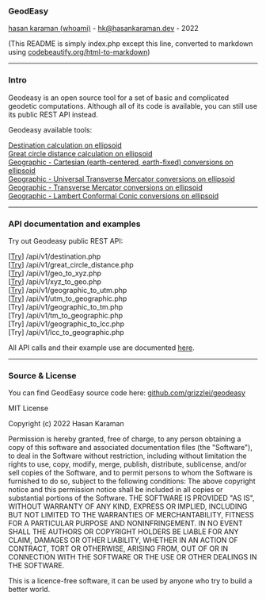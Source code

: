 ### GeodEasy

[hasan karaman (whoami)](https://hasankaraman.dev/whoami) - [hk@hasankaraman.dev](mailto:hk@hasankaraman.dev) - 2022

(This README is simply index.php except this line, converted to markdown using [codebeautify.org/html-to-markdown](https://codebeautify.org/html-to-markdown))

* * *

### Intro

Geodeasy is an open source tool for a set of basic and complicated geodetic computations. Although all of its code is available, you can still use its public REST API instead.

Geodeasy available tools:  
  
[Destination calculation on ellipsoid](#)  
[Great circle distance calculation on ellipsoid](#)  
[Geographic - Cartesian (earth-centered, earth-fixed) conversions on ellipsoid](#)  
[Geographic - Universal Transverse Mercator conversions on ellipsoid](#)  
[Geographic - Transverse Mercator conversions on ellipsoid](#)  
[Geographic - Lambert Conformal Conic conversions on ellipsoid](#)

* * *

### API documentation and examples

Try out Geodeasy public REST API:  

\[[Try](http://geodeasy.org/api/v1/destination.php?latitude=35.123&longitude=41.1235&distance=12413&azimuth=22&a=6378137.0&b=6356752.314245)\] /api/v1/destination.php  
\[[Try](http://geodeasy.org/api/v1/great_circle_distance.php?latitude1=41.085136&longitude1=29.006844&latitude2=-44.9581658&longitude2=34.1099889&a=6378137.0&b=6356752.314245)\] /api/v1/great\_circle\_distance.php  
\[[Try](http://geodeasy.org/api/v1/geographic_to_xyz.php?latitude=35.123&longitude=41.1235&height=100&a=6378137.0&b=6356752.314245)\] /api/v1/geo\_to\_xyz.php  
\[[Try](http://geodeasy.org/api/v1/xyz_to_geographic.php?x=3934204.2181574507&y=3434867.698830731&z=3649094.041811154&a=6378137.0&b=6356752.314245)\] /api/v1/xyz\_to\_geo.php  
\[[Try](http://geodeasy.org/api/v1/geographic_to_utm.php?latitude=35.123&longitude=41.1235&a=6378137.0&b=6356752.314245)\] /api/v1/geographic\_to\_utm.php  
\[[Try](http://geodeasy.org/api/v1/utm_to_geographic.php?easting=693497.58&northing=3888747&utm_zone=37&hemisphere=N&a=6378137.0&b=6356752.314245)\] /api/v1/utm\_to\_geographic.php  
\[Try\] /api/v1/geographic\_to\_tm.php  
\[Try\] /api/v1/tm\_to\_geographic.php  
\[Try\] /api/v1/geographic\_to\_lcc.php  
\[Try\] /api/v1/lcc\_to\_geographic.php

All API calls and their example use are documented [here](#).

* * *

### Source & License

You can find GeodEasy source code here: [github.com/grizzlei/geodeasy](https://github.com/grizzlei/geodeasy)

MIT License

Copyright (c) 2022 Hasan Karaman

Permission is hereby granted, free of charge, to any person obtaining a copy of this software and associated documentation files (the "Software"), to deal in the Software without restriction, including without limitation the rights to use, copy, modify, merge, publish, distribute, sublicense, and/or sell copies of the Software, and to permit persons to whom the Software is furnished to do so, subject to the following conditions: The above copyright notice and this permission notice shall be included in all copies or substantial portions of the Software. THE SOFTWARE IS PROVIDED "AS IS", WITHOUT WARRANTY OF ANY KIND, EXPRESS OR IMPLIED, INCLUDING BUT NOT LIMITED TO THE WARRANTIES OF MERCHANTABILITY, FITNESS FOR A PARTICULAR PURPOSE AND NONINFRINGEMENT. IN NO EVENT SHALL THE AUTHORS OR COPYRIGHT HOLDERS BE LIABLE FOR ANY CLAIM, DAMAGES OR OTHER LIABILITY, WHETHER IN AN ACTION OF CONTRACT, TORT OR OTHERWISE, ARISING FROM, OUT OF OR IN CONNECTION WITH THE SOFTWARE OR THE USE OR OTHER DEALINGS IN THE SOFTWARE.

This is a licence-free software, it can be used by anyone who try to build a better world.